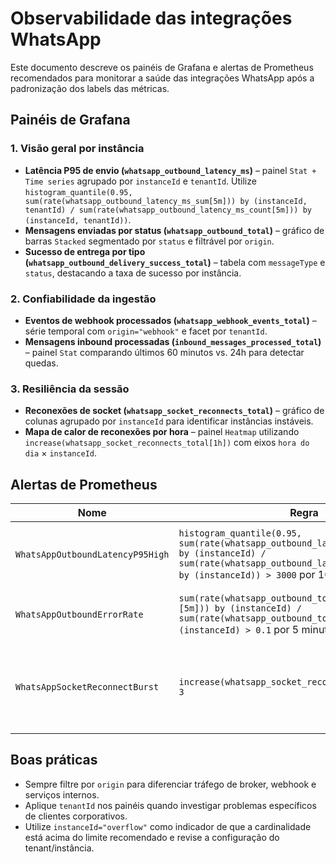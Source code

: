# Observabilidade das integrações WhatsApp

Este documento descreve os painéis de Grafana e alertas de Prometheus recomendados para monitorar a saúde das integrações WhatsApp após a padronização dos labels das métricas.

## Painéis de Grafana

### 1. Visão geral por instância

* **Latência P95 de envio (`whatsapp_outbound_latency_ms`)** – painel `Stat + Time series` agrupado por `instanceId` e `tenantId`. Utilize `histogram_quantile(0.95, sum(rate(whatsapp_outbound_latency_ms_sum[5m])) by (instanceId, tenantId) / sum(rate(whatsapp_outbound_latency_ms_count[5m])) by (instanceId, tenantId))`.
* **Mensagens enviadas por status (`whatsapp_outbound_total`)** – gráfico de barras `Stacked` segmentado por `status` e filtrável por `origin`.
* **Sucesso de entrega por tipo (`whatsapp_outbound_delivery_success_total`)** – tabela com `messageType` e `status`, destacando a taxa de sucesso por instância.

### 2. Confiabilidade da ingestão

* **Eventos de webhook processados (`whatsapp_webhook_events_total`)** – série temporal com `origin="webhook"` e facet por `tenantId`.
* **Mensagens inbound processadas (`inbound_messages_processed_total`)** – painel `Stat` comparando últimos 60 minutos vs. 24h para detectar quedas.

### 3. Resiliência da sessão

* **Reconexões de socket (`whatsapp_socket_reconnects_total`)** – gráfico de colunas agrupado por `instanceId` para identificar instâncias instáveis.
* **Mapa de calor de reconexões por hora** – painel `Heatmap` utilizando `increase(whatsapp_socket_reconnects_total[1h])` com eixos `hora do dia` × `instanceId`.

## Alertas de Prometheus

| Nome | Regra | Objetivo |
| ---- | ----- | -------- |
| `WhatsAppOutboundLatencyP95High` | `histogram_quantile(0.95, sum(rate(whatsapp_outbound_latency_ms_sum[5m])) by (instanceId) / sum(rate(whatsapp_outbound_latency_ms_count[5m])) by (instanceId)) > 3000` por 10 minutos | Disparar quando o P95 de envio ultrapassar 3 segundos. |
| `WhatsAppOutboundErrorRate` | `sum(rate(whatsapp_outbound_total{status!="SENT"}[5m])) by (instanceId) / sum(rate(whatsapp_outbound_total[5m])) by (instanceId) > 0.1` por 5 minutos | Detectar aumento de falhas acima de 10%. |
| `WhatsAppSocketReconnectBurst` | `increase(whatsapp_socket_reconnects_total[15m]) > 3` | Indicar instâncias que estão reconectando excessivamente em um curto período. |

## Boas práticas

* Sempre filtre por `origin` para diferenciar tráfego de broker, webhook e serviços internos.
* Aplique `tenantId` nos painéis quando investigar problemas específicos de clientes corporativos.
* Utilize `instanceId="overflow"` como indicador de que a cardinalidade está acima do limite recomendado e revise a configuração do tenant/instância.
